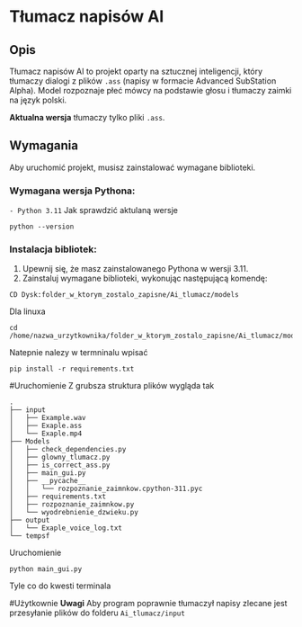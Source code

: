 # Tłumacz napisów AI

## Opis
Tłumacz napisów AI to projekt oparty na sztucznej inteligencji, który tłumaczy dialogi z plików `.ass` (napisy w formacie Advanced SubStation Alpha). Model rozpoznaje płeć mówcy na podstawie głosu i tłumaczy zaimki na język polski.

**Aktualna wersja** tłumaczy tylko pliki `.ass`.

## Wymagania

Aby uruchomić projekt, musisz zainstalować wymagane biblioteki.

### Wymagana wersja Pythona:
`- Python 3.11`
Jak sprawdzić aktulaną wersje 
```Terminal
python --version
```

### Instalacja bibliotek:

1. Upewnij się, że masz zainstalowanego Pythona w wersji 3.11.
2. Zainstaluj wymagane biblioteki, wykonując następującą komendę:


```Termnial windows 🪟
CD Dysk:folder_w_ktorym_zostalo_zapisne/Ai_tlumacz/models
```
Dla linuxa
```Termnial linux 
cd /home/nazwa_urzytkownika/folder_w_ktorym_zostalo_zapisne/Ai_tlumacz/models
```

Natepnie nalezy w termninalu wpisać 
```Termnial
pip install -r requirements.txt
```
#Uruchomienie
Z grubsza struktura plików wygląda tak 
```Struktura Plików
.
├── input
│   ├── Example.wav
│   ├── Exaple.ass
│   └── Exaple.mp4
├── Models
│   ├── check_dependencies.py
│   ├── glowny_tlumacz.py
│   ├── is_correct_ass.py
│   ├── main_gui.py
│   ├── __pycache__
│   │   └── rozpoznanie_zaimnkow.cpython-311.pyc
│   ├── requirements.txt
│   ├── rozpoznanie_zaimnkow.py
│   └── wyodrebnienie_dzwieku.py
├── output
│   └── Exaple_voice_log.txt
└── tempsf

```
Uruchomienie
```Termnial
python main_gui.py
```
Tyle co do kwesti terminala 

#Użytkownie 
**Uwagi**
Aby program poprawnie tłumaczył napisy zlecane jest przesyłanie plików do folderu `Ai_tlumacz/input`
